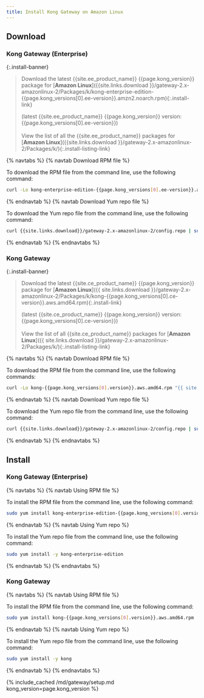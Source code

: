 ```yaml
---
title: Install Kong Gateway on Amazon Linux
---
```


## Download

### Kong Gateway (Enterprise)

<!-- Banner with links to latest downloads -->
<!-- The install-link and install-listing-link classes are used for tracking, do not remove -->

{:.install-banner}
> Download the latest {{site.ee_product_name}} {{page.kong_version}} package for
> [**Amazon Linux**]({{site.links.download }}/gateway-2.x-amazonlinux-2/Packages/k/kong-enterprise-edition-{{page.kong_versions[0].ee-version}}.amzn2.noarch.rpm){:.install-link} 
>
> (latest {{site.ee_product_name}} {{page.kong_version}} version: {{page.kong_versions[0].ee-version}})
> <br><br>
> <span class="install-subtitle">View the list of all the {{site.ee_product_name}} packages for
> [**Amazon Linux**]({{site.links.download }}/gateway-2.x-amazonlinux-2/Packages/k/){:.install-listing-link} </span>

{% navtabs %}
{% navtab Download RPM file %}

To download the RPM file from the command line, use the following command:

```bash
curl -Lo kong-enterprise-edition-{{page.kong_versions[0].ee-version}}.amzn2.noarch.rpm "{{ site.links.download }}/gateway-2.x-amazonlinux-2/Packages/k/kong-enterprise-edition-{{page.kong_versions[0].ee-version}}.amzn2.noarch.rpm"
```

{% endnavtab %}
{% navtab Download Yum repo file %}

To download the Yum repo file from the command line, use the following command:

```bash
curl {{site.links.download}}/gateway-2.x-amazonlinux-2/config.repo | sudo tee /etc/yum.repos.d/kong-enterprise-edition.repo
```

{% endnavtab %}
{% endnavtabs %}

### Kong Gateway

<!-- Banner with links to latest downloads -->
<!-- The install-link and install-listing-link classes are used for tracking, do not remove -->

{:.install-banner}
> Download the latest {{site.ce_product_name}} {{page.kong_version}} package for
> [**Amazon Linux**]({{ site.links.download }}/gateway-2.x-amazonlinux-2/Packages/k/kong-{{page.kong_versions[0].ce-version}}.aws.amd64.rpm){:.install-link}
>
> (latest {{site.ce_product_name}} {{page.kong_version}} version: {{page.kong_versions[0].ce-version}})
> <br><br>
> <span class="install-subtitle">View the list of all {{site.ce_product_name}} packages for
> [**Amazon Linux**]({{ site.links.download }}/gateway-2.x-amazonlinux-2/Packages/k/){:.install-listing-link} </span>

{% navtabs %}
{% navtab Download RPM file %}

To download the RPM file from the command line, use the following commands:

```bash
curl -Lo kong-{{page.kong_versions[0].version}}.aws.amd64.rpm "{{ site.links.download }}/gateway-2.x-amazonlinux-2/Packages/k/kong-{{page.kong_versions[0].ce-version}}.aws.amd64.rpm"
```
{% endnavtab %}
{% navtab Download Yum repo file %}

To download the Yum repo file from the command line, use the following command:

```bash
curl {{site.links.download}}/gateway-2.x-amazonlinux-2/config.repo | sudo tee /etc/yum.repos.d/kong.repo
```

{% endnavtab %}
{% endnavtabs %}

## Install

### Kong Gateway (Enterprise)

{% navtabs %}
{% navtab Using RPM file %}

To install the RPM file from the command line, use the following command:

```bash
sudo yum install kong-enterprise-edition-{{page.kong_versions[0].version}}.amzn2.noarch.rpm
```

{% endnavtab %}
{% navtab Using Yum repo %}

To install the Yum repo file from the command line, use the following command:

```bash
sudo yum install -y kong-enterprise-edition
```

{% endnavtab %}
{% endnavtabs %}

### Kong Gateway

{% navtabs %}
{% navtab Using RPM file %}

To install the RPM file from the command line, use the following command:

```bash
sudo yum install kong-{{page.kong_versions[0].version}}.aws.amd64.rpm
```

{% endnavtab %}
{% navtab Using Yum repo %}

To install the Yum repo file from the command line, use the following command:

```bash
sudo yum install -y kong
```

{% endnavtab %}
{% endnavtabs %}

<!-- Setup content shared between all Linux installation topics: Amazon Linux, CentOS, Ubuntu, and RHEL.
Includes the following sections: Setup configs, Using a database, Using a yaml declarative config file,
Using a yaml declarative config file, Verify install, Enable and configure Kong Manager, Enable Dev Portal,
Support, and Next Steps.

Located in the app/_includes/md/gateway folder.

See https://docs.konghq.com/contributing/includes/ for more information about using includes in this project.
-->

{% include_cached /md/gateway/setup.md kong_version=page.kong_version %}
